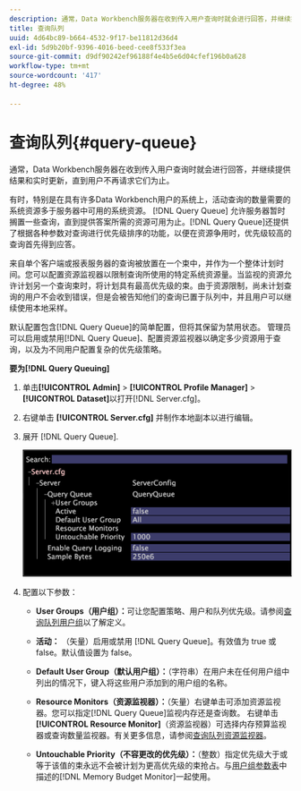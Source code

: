 ```yaml
---
description: 通常，Data Workbench服务器在收到传入用户查询时就会进行回答，并继续提供结果和实时更新，直到用户不再请求它们为止。
title: 查询队列
uuid: 4d64bc89-b664-4532-9f17-be11812d36d4
exl-id: 5d9b20bf-9396-4016-beed-cee8f533f3ea
source-git-commit: d9df90242ef96188f4e4b5e6d04cfef196b0a628
workflow-type: tm+mt
source-wordcount: '417'
ht-degree: 48%

---
```


# 查询队列{#query-queue}

通常，Data Workbench服务器在收到传入用户查询时就会进行回答，并继续提供结果和实时更新，直到用户不再请求它们为止。

有时，特别是在具有许多Data Workbench用户的系统上，活动查询的数量需要的系统资源多于服务器中可用的系统资源。 [!DNL Query Queue] 允许服务器暂时搁置一些查询，直到提供答案所需的资源可用为止。[!DNL Query Queue]还提供了根据各种参数对查询进行优先级排序的功能，以便在资源争用时，优先级较高的查询首先得到应答。

来自单个客户端或报表服务器的查询被放置在一个束中，并作为一个整体计划时间。您可以配置资源监视器以限制查询所使用的特定系统资源量。当监视的资源允许计划另一个查询束时，将计划具有最高优先级的束。由于资源限制，尚未计划查询的用户不会收到错误，但是会被告知他们的查询已置于队列中，并且用户可以继续使用本地采样。

默认配置包含[!DNL Query Queue]的简单配置，但将其保留为禁用状态。 管理员可以启用或禁用[!DNL Query Queue]、配置资源监视器以确定多少资源用于查询，以及为不同用户配置复杂的优先级策略。

**要为[!DNL Query Queuing]**

1. 单击&#x200B;**[!UICONTROL Admin]** > **[!UICONTROL Profile Manager]** > **[!UICONTROL Dataset]**&#x200B;以打开[!DNL Server.cfg]。
1. 右键单击 **[!UICONTROL Server.cfg]** 并制作本地副本以进行编辑。
1. 展开 [!DNL Query Queue].

   ![](assets/queryqueue1.png)

1. 配置以下参数：

   * **User Groups（用户组）：**&#x200B;可让您配置策略、用户和队列优先级。请参阅[查询队列用户组](../../../../home/c-get-started/c-admin-intrf/c-query-que/c-query-que-user-grps.md#concept-5555f51402ed49419c067d61738474c1)以了解定义。

   * **活动：** （矢量）启用或禁用 [!DNL Query Queue]。有效值为 true 或 false。默认值设置为 false。

   * **Default User Group（默认用户组）：**（字符串）在用户未在任何用户组中列出的情况下，键入将这些用户添加到的用户组的名称。
   * **Resource Monitors（资源监视器）：**（矢量）右键单击可添加资源监视器。您可以指定[!DNL Query Queue]监视内存还是查询数。 右键单击 **[!UICONTROL Resource Monitor]**（资源监视器）可选择内存预算监视器或查询数量监视器。有关更多信息，请参阅[查询队列资源监视器](../../../../home/c-get-started/c-admin-intrf/c-query-que/c-query-que-res-mon.md#concept-0840967b228c4d5ba3b59b4b2759f325)。

   * **Untouchable Priority（不容更改的优先级）：**（整数）指定优先级大于或等于该值的束永远不会被计划为更高优先级的束抢占。与[用户组参数表](../../../../home/c-get-started/c-admin-intrf/c-query-que/c-query-que-user-grps.md#concept-5555f51402ed49419c067d61738474c1)中描述的[!DNL Memory Budget Monitor]一起使用。
